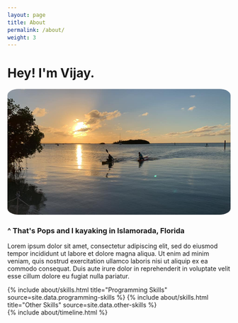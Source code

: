 ```yaml
---
layout: page
title: About
permalink: /about/
weight: 3
---
```


# Hey! I'm Vijay.

<img src="../images/islamorada.jpg" alt=":(" style="border-radius: 5%;">

### ^ That's Pops and I kayaking in Islamorada, Florida

Lorem ipsum dolor sit amet, consectetur adipiscing elit, sed do eiusmod tempor incididunt ut labore et dolore magna aliqua. Ut enim ad minim veniam, quis nostrud exercitation ullamco laboris nisi ut aliquip ex ea commodo consequat. Duis aute irure dolor in reprehenderit in voluptate velit esse cillum dolore eu fugiat nulla pariatur.

<div class="row">
{% include about/skills.html title="Programming Skills" source=site.data.programming-skills %}
{% include about/skills.html title="Other Skills" source=site.data.other-skills %}
</div>

<div class="row">
{% include about/timeline.html %}
</div>